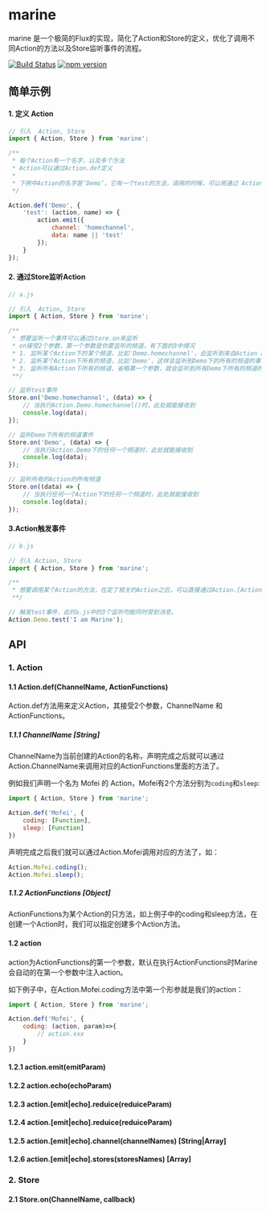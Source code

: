 # marine
marine 是一个极简的Flux的实现，简化了Action和Store的定义，优化了调用不同Action的方法以及Store监听事件的流程。

[![Build Status](https://travis-ci.org/zmofei/marine.svg?branch=master)](https://travis-ci.org/zmofei/marine)
[![npm version](https://img.shields.io/npm/v/marine.svg?style=flat-square)](https://www.npmjs.com/package/marine)

## 简单示例

#### 1. 定义 Action

```javascript
// 引入  Action, Store
import { Action, Store } from 'marine';

/**
 * 每个Action有一个名字，以及多个方法
 * Action可以通过Action.def定义
 * 
 * 下例中Action的名字是‘Demo’，它有一个test的方法，调用的时候，可以用通过 Action.Demo.test() 调用。 
 */

Action.def('Demo', {
    'test': (action, name) => {
        action.emit({
            channel: 'homechannel',
            data: name || 'test'
        });
    }
});
```

#### 2. 通过Store监听Action

```javascript
// a.js

// 引入  Action, Store
import { Action, Store } from 'marine';

/**
 * 想要监听一个事件可以通过Store.on来监听
 * on接受2个参数，第一个参数是你要监听的频道，有下面的3中情况
 * 1. 监听某个Action下的某个频道，比如'Demo.homechannel'，会监听到来自Action Demo的homechannel频道的事件
 * 2. 监听某个Action下所有的频道，比如'Demo'，这样会监听到Demo下的所有的频道的事件
 * 3. 监听所有Action下所有的频道，省略第一个参数，就会监听到所有Demo下所有的频道的事件
 **/

// 监听test事件
Store.on('Demo.homechannel', (data) => {
    // 当执行Action.Demo.homechannel()时，此处就能接收到
    console.log(data);
});

// 监听Demo下所有的频道事件
Store.on('Demo', (data) => {
    // 当执行Action.Demo下的任何一个频道时，此处就能接收到
    console.log(data);
});

// 监听所有的Action的所有频道
Store.on((data) => {
    // 当执行任何一个Action下的任何一个频道时，此处就能接收到
    console.log(data);
});
```

#### 3.Action触发事件
```javascript
// b.js

// 引入 Action, Store
import { Action, Store } from 'marine';

/**
 * 想要调用某个Action的方法，在定了相关的Action之后，可以直接通过Action.[ActionName].[ActionFunction] 调用
 **/

// 触发test事件，此时a.js中的3个监听均能同时受到消息。
Action.Demo.test('I am Marine');
```

## API

### 1. Action

#### 1.1 Action.def(ChannelName, ActionFunctions)

Action.def方法用来定义Action，其接受2个参数，ChannelName 和 ActionFunctions。 

##### 1.1.1 ChannelName [String]

ChannelName为当前创建的Action的名称，声明完成之后就可以通过Action.ChannelName来调用对应的ActionFunctions里面的方法了。

例如我们声明一个名为 Mofei 的 Action，Mofei有2个方法分别为`coding`和`sleep`:

```javascript
import { Action, Store } from 'marine';

Action.def('Mofei', {
    coding: [Function],
    sleep: [Function]
})
```

声明完成之后我们就可以通过Action.Mofei调用对应的方法了，如：

```javascript
Action.Mofei.coding();
Action.Mofei.sleep();
```

##### 1.1.2 ActionFunctions [Object]

ActionFunctions为某个Action的只方法，如上例子中的coding和sleep方法，在创建一个Action时，我们可以指定创建多个Action方法。

#### 1.2 action

action为ActionFunctions的第一个参数，默认在执行ActionFunctions时Marine会自动的在第一个参数中注入action。

如下例子中，在Action.Mofei.coding方法中第一个形参就是我们的action：

```javascript
import { Action, Store } from 'marine';

Action.def('Mofei', {
    coding: (action, param)=>{
        // action.xxx
    }
})
```
#### 1.2.1 action.emit(emitParam)
#### 1.2.2 action.echo(echoParam)
#### 1.2.3 action.[emit|echo].reduice(reduiceParam)
#### 1.2.4 action.[emit|echo].reduice(reduiceParam)
#### 1.2.5 action.[emit|echo].channel(channelNames) [String|Array]
#### 1.2.6 action.[emit|echo].stores(storesNames) [Array]


### 2. Store

#### 2.1 Store.on(ChannelName, callback)